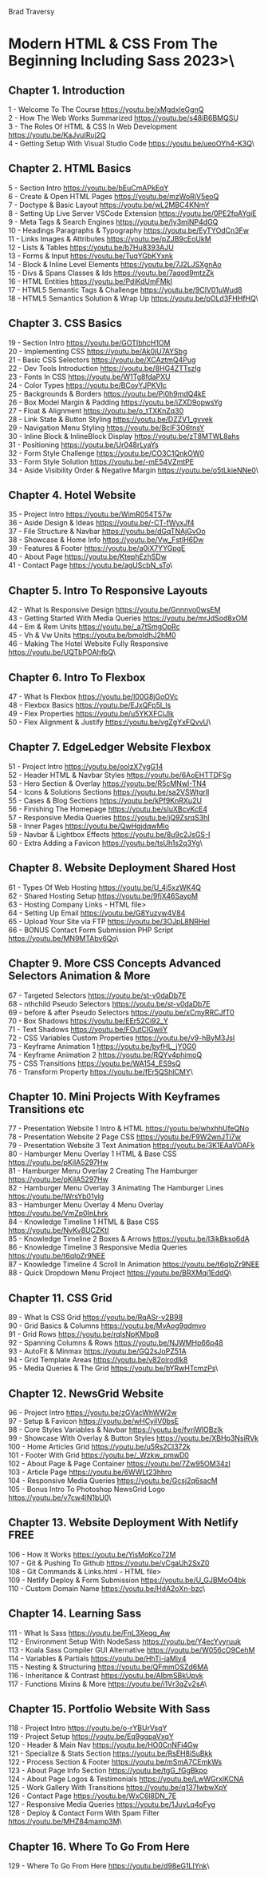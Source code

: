 Brad Traversy
# Modern HTML & CSS From The Beginning Including Sass 2023>\

## Chapter 1. Introduction
1 - Welcome To The Course <https://youtu.be/xMgdxleGgnQ>\
2 - How The Web Works Summarized <https://youtu.be/s48iB6BMQSU>\
3 - The Roles Of HTML & CSS In Web Development <https://youtu.be/KaJvuIRuj2Q>\
4 - Getting Setup With Visual Studio Code <https://youtu.be/ueoOYh4-K3Q>\

## Chapter 2. HTML Basics
5 - Section Intro <https://youtu.be/bEuCmAPkEqY>\
6 - Create & Open HTML Pages <https://youtu.be/mzWoRjV5eoQ>\
7 - Doctype & Basic Layout <https://youtu.be/wL2MBC4KNmY>\
8 - Setting Up Live Server VSCode Extension <https://youtu.be/0PE2fpAYgiE>\
9 - Meta Tags & Search Engines <https://youtu.be/Iy3miNP4dGQ>\
10 - Headings Paragraphs & Typography <https://youtu.be/EyTYOdCn3Fw>\
11 - Links Images & Attributes <https://youtu.be/pZJB9cEoUkM>\
12 - Lists & Tables <https://youtu.be/b7Hu8393AJU>\
13 - Forms & Input <https://youtu.be/TuqYGbKYxnk>\
14 - Block & Inline Level Elements <https://youtu.be/7J2LJSXgnAo>\
15 - Divs & Spans Classes & Ids <https://youtu.be/7aqod9mtzZk>\
16 - HTML Entities <https://youtu.be/PdiKdUmFMkI>\
17 - HTML5 Semantic Tags & Challenge <https://youtu.be/9ClV01uWud8>\
18 - HTML5 Semantics Solution & Wrap Up <https://youtu.be/pOLd3FHHfHQ>\

## Chapter 3. CSS Basics
19 - Section Intro <https://youtu.be/GOTIbhcH1OM>\
20 - Implementing CSS <https://youtu.be/Ak0jU7AYSbg>\
21 - Basic CSS Selectors <https://youtu.be/XCAztmQ4Pug>\
22 - Dev Tools Introduction <https://youtu.be/8HG4ZTTszlg>\
23 - Fonts In CSS <https://youtu.be/W1Tg8fdaPXU>\
24 - Color Types <https://youtu.be/BCoyYJPKVIc>\
25 - Backgrounds & Borders <https://youtu.be/Pi0h9mdQ4kE>\
26 - Box Model Margin & Padding <https://youtu.be/iZXD9opwsYg>\
27 - Float & Alignment <https://youtu.be/o_tTXKnZq30>\
28 - Link State & Button Styling <https://youtu.be/DZZV1_gvvek>\
29 - Navigation Menu Styling <https://youtu.be/BcIF3O6tnsY>\
30 - Inline Block & InlineBlock Display <https://youtu.be/zT8MTWL8ahs>\
31 - Positioning <https://youtu.be/Ur048rLyaYs>\
32 - Form Style Challenge <https://youtu.be/CO3C1QnkOW0>\
33 - Form Style Solution <https://youtu.be/-mE54VZmtPE>\
34 - Aside Visibility Order & Negative Margin <https://youtu.be/o5tLkieNNe0>\

## Chapter 4. Hotel Website
35 - Project Intro <https://youtu.be/WimR054T57w>\
36 - Aside Design & Ideas <https://youtu.be/-CT-fWyxJf4>\
37 - File Structure & Navbar <https://youtu.be/dGqTNAjGvOo>\
38 - Showcase & Home Info <https://youtu.be/Vw_FstIH6Dw>\
39 - Features & Footer <https://youtu.be/a0iX7YYGpgE>\
40 - About Page <https://youtu.be/KtephEzhSDw>\
41 - Contact Page <https://youtu.be/agUScbN_sTo>\

## Chapter 5. Intro To Responsive Layouts
42 - What Is Responsive Design <https://youtu.be/Gnnnvo0wsEM>\
43 - Getting Started With Media Queries <https://youtu.be/mrJdSod8xOM>\
44 - Em & Rem Units <https://youtu.be/_a7tSmgOpRc>\
45 - Vh & Vw Units <https://youtu.be/bmoIdhJ2hM0>\
46 - Making The Hotel Website Fully Responsive <https://youtu.be/UQTbPOAhfbQ>\

## Chapter 6. Intro To Flexbox
47 - What Is Flexbox <https://youtu.be/l00G8jGoOVc>\
48 - Flexbox Basics <https://youtu.be/EJxQFp5I_ls>\
49 - Flex Properties <https://youtu.be/u5YKXFCjJIk>\
50 - Flex Alignment & Justify <https://youtu.be/vgZgYxFQvvU>\

## Chapter 7. EdgeLedger Website Flexbox
51 - Project Intro <https://youtu.be/oolzX7ygG14>\
52 - Header HTML & Navbar Styles <https://youtu.be/6AoEHTTDFSg>\
53 - Hero Section & Overlay <https://youtu.be/R5cMNwI-TN4>\
54 - Icons & Solutions Sections <https://youtu.be/sa2VSWtgrlI>\
55 - Cases & Blog Sections <https://youtu.be/kPf9KnRXu2U>\
56 - Finishing The Homepage <https://youtu.be/sIuXBcvKcE4>\
57 - Responsive Media Queries <https://youtu.be/jQ9ZsrqS3hI>\
58 - Inner Pages <https://youtu.be/QwHgjdqwMIo>\
59 - Navbar & Lightbox Effects <https://youtu.be/8u9c2JsGS-I>\
60 - Extra Adding a Favicon <https://youtu.be/tsUh1s2q3Yg>\

## Chapter 8. Website Deployment Shared Host
61 - Types Of Web Hosting <https://youtu.be/U_4i5xzWK4Q>\
62 - Shared Hosting Setup <https://youtu.be/9fjX46SaypM>\
63 - Hosting Company Links - HTML file>\
64 - Setting Up Email <https://youtu.be/G8Yuzyw4V84>\
65 - Upload Your Site via FTP <https://youtu.be/3OJpL8NRHeI>\
66 - BONUS Contact Form Submission PHP Script <https://youtu.be/MN9MTAbv6Qo>\

## Chapter 9. More CSS Concepts Advanced Selectors Animation & More
67 - Targeted Selectors <https://youtu.be/st-v0daDb7E>\
68 - nthchild Pseudo Selectors <https://youtu.be/st-v0daDb7E>\
69 - before & after Pseudo Selectors <https://youtu.be/xCmyRRCJfT0>\
70 - Box Shadows <https://youtu.be/EEr52Ci92_Y>\
71 - Text Shadows <https://youtu.be/FOutCIGwiiY>\
72 - CSS Variables Custom Properties <https://youtu.be/v9-hByM3JsI>\
73 - Keyframe Animation 1 <https://youtu.be/byfHL_jY0G0>\
74 - Keyframe Animation 2 <https://youtu.be/RQYv4phimoQ>\
75 - CSS Transitions <https://youtu.be/WA154_ES9sQ>\
76 - Transform Property <https://youtu.be/fEr5QShlCMY>\

## Chapter 10. Mini Projects With Keyframes Transitions etc
77 - Presentation Website 1 Intro & HTML <https://youtu.be/whxhhUfeQNo>\
78 - Presentation Website 2 Page CSS <https://youtu.be/F9W2wnJTi7w>\
79 - Presentation Website 3 Text Animation <https://youtu.be/3K1EAaVOAFk>\
80 - Hamburger Menu Overlay 1 HTML & Base CSS <https://youtu.be/pKjIA5297Hw>\
81 - Hamburger Menu Overlay 2 Creating The Hamburger <https://youtu.be/pKjIA5297Hw>\
82 - Hamburger Menu Overlay 3 Animating The Hamburger Lines <https://youtu.be/lWrsYb01ylg>\
83 - Hamburger Menu Overlay 4 Menu Overlay <https://youtu.be/VmZp0InLhrk>\
84 - Knowledge Timeline 1 HTML & Base CSS <https://youtu.be/NvKv8UCZKtI>\
85 - Knowledge Timeline 2 Boxes & Arrows <https://youtu.be/I3jkBkso6dA>\
86 - Knowledge Timeline 3 Responsive Media Queries <https://youtu.be/t6qlpZr9NEE>\
87 - Knowledge Timeline 4 Scroll In Animation <https://youtu.be/t6qlpZr9NEE>\
88 - Quick Dropdown Menu Project <https://youtu.be/BRXMqi1EddQ>\

## Chapter 11. CSS Grid
89 - What Is CSS Grid <https://youtu.be/RqASr-v2B98>\
90 - Grid Basics & Columns <https://youtu.be/MvAog9qdmvo>\
91 - Grid Rows <https://youtu.be/rqlsNpKMbp8>\
92 - Spanning Columns & Rows <https://youtu.be/NJWMHp66p48>\
93 - AutoFit & Minmax <https://youtu.be/GQ2sJoPZ51A>\
94 - Grid Template Areas <https://youtu.be/v82oirodlk8>\
95 - Media Queries & The Grid <https://youtu.be/bYRwHTcmzPs>\

## Chapter 12. NewsGrid Website
96 - Project Intro <https://youtu.be/zGVacWhWW2w>\
97 - Setup & Favicon <https://youtu.be/wHCyilV0bsE>\
98 - Core Styles Variables & Navbar <https://youtu.be/fvriWlOBzIk>\
99 - Showcase With Overlay & Button Styles <https://youtu.be/XBHp3NsiRVk>\
100 - Home Articles Grid <https://youtu.be/u5Rs2Cl372k>\
101 - Footer With Grid <https://youtu.be/_Wzkw_pmwD0>\
102 - About Page & Page Container <https://youtu.be/7Zw95OM34zI>\
103 - Article Page <https://youtu.be/6WWLt23hhro>\
104 - Responsive Media Queries <https://youtu.be/Gcsj2q6sacM>\
105 - Bonus Intro To Photoshop NewsGrid Logo <https://youtu.be/v7cw4lN1bU0>\

## Chapter 13. Website Deployment With Netlify FREE
106 - How It Works <https://youtu.be/YisMqKco72M>\
107 - Git & Pushing To Github <https://youtu.be/vCgaUh2SxZ0>\
108 - Git Commands & Links.html - HTML file>\
109 - Netlify Deploy & Form Submission <https://youtu.be/U_GJBMoO4bk>\
110 - Custom Domain Name <https://youtu.be/HdA2oXn-bzc>\

## Chapter 14. Learning Sass
111 - What Is Sass <https://youtu.be/FnL3Xeqg_Aw>\
112 - Environment Setup With NodeSass <https://youtu.be/Y4ecYvyruuk>\
113 - Koala Sass Compiler GUI Alternative <https://youtu.be/W056cO9CehM>\
114 - Variables & Partials <https://youtu.be/HhTj-iaMiy4>\
115 - Nesting & Structuring <https://youtu.be/QFmmOSZd6MA>\
116 - Inheritance & Contrast <https://youtu.be/AIbmSBkUpvk>\
117 - Functions Mixins & More <https://youtu.be/i1Vr3qZv2sA>\

## Chapter 15. Portfolio Website With Sass
118 - Project Intro <https://youtu.be/o-rYBUrVsqY>\
119 - Project Setup <https://youtu.be/Eq9ggpaVxqY>\
120 - Header & Main Nav <https://youtu.be/HO0CnNFi4Gw>\
121 - Specialize & Stats Section <https://youtu.be/RsEH8iSuBkk>\
122 - Process Section & Footer <https://youtu.be/mSmA7CEmkWs>\
123 - About Page Info Section <https://youtu.be/tgG_fGgBkpo>\
124 - About Page Logos & Testimonials <https://youtu.be/LwWGrxlKCNA>\
125 - Work Gallery With Transitions <https://youtu.be/q137IwbwXpY>\
126 - Contact Page <https://youtu.be/WxC6l8DN_7E>\
127 - Responsive Media Queries <https://youtu.be/1JuyLq4oFyg>\
128 - Deploy & Contact Form With Spam Filter <https://youtu.be/MHZ84mamp3M>\

## Chapter 16. Where To Go From Here
129 - Where To Go From Here <https://youtu.be/d98eG1LIYnk>\